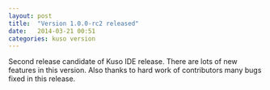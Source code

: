 ```yaml
---
layout: post
title:  "Version 1.0.0-rc2 released"
date:   2014-03-21 00:51
categories: kuso version
---
```


Second release candidate of Kuso IDE release. There are lots of new features in this version. Also thanks to hard work of contributors many bugs fixed in this release.
